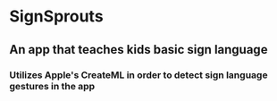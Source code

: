 # SignSprouts
## An app that teaches kids basic sign language
### Utilizes Apple's CreateML in order to detect sign language gestures in the app
